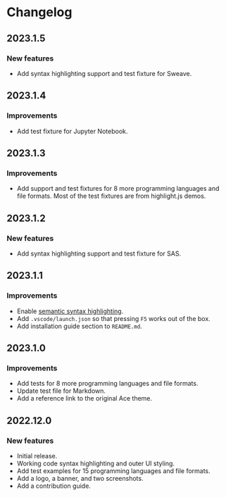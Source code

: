 # Changelog

## 2023.1.5

### New features

- Add syntax highlighting support and test fixture for Sweave.

## 2023.1.4

### Improvements

- Add test fixture for Jupyter Notebook.

## 2023.1.3

### Improvements

- Add support and test fixtures for 8 more programming languages and file formats.
  Most of the test fixtures are from highlight.js demos.

## 2023.1.2

### New features

- Add syntax highlighting support and test fixture for SAS.

## 2023.1.1

### Improvements

- Enable [semantic syntax highlighting](https://code.visualstudio.com/api/language-extensions/semantic-highlight-guide).
- Add `.vscode/launch.json` so that pressing `F5` works out of the box.
- Add installation guide section to `README.md`.

## 2023.1.0

### Improvements

- Add tests for 8 more programming languages and file formats.
- Update test file for Markdown.
- Add a reference link to the original Ace theme.

## 2022.12.0

### New features

- Initial release.
- Working code syntax highlighting and outer UI styling.
- Add test examples for 15 programming languages and file formats.
- Add a logo, a banner, and two screenshots.
- Add a contribution guide.
